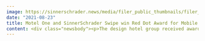 ```yaml
---
image: https://sinnerschrader.news/media/filer_public_thumbnails/filer_public/31/9a/319ac006-80c4-4f92-91f9-1cd78a9f82a6/mo_press_reddot_02_480.png__480x288_q85_crop_subsampling-2_upscale.png
date: "2021-08-23"
title: Motel One and SinnerSchrader Swipe win Red Dot Award for Mobile Travel Companion
content: <div class="newsbody"><p>The design hotel group received awards in a total of four categories for the mobile app.<br/> <br/><strong>Hamburg, August 2021.</strong> Motel One has won the Red Dot Award 2021 in the categories Apps/Travel, Interface Design &amp; User Experience Design/Mobile User Interfaces, Digital Solutions/Travel &amp; Tourism and Online/E-Commerce or Online Platforms for its mobile application.</p><p>Over the past two years, the SinnerSchrader Swipe team has designed and delivered the digital experience of the new mobile application for iOS and Android for the design hotel group. The Motel One app has thus become the key for customers to their exclusive Motel One experience, under the motto - "Your Room Everywhere". The digital travel companion shines with excellent interface and user experience design and sets new standards as an app in the segment "Travel &amp; Tourism".</p><p>"The Red Dot Award is a great recognition for the excellent performance of our multidisciplinary team and proof of a great customer relationship. The Motel One app enables a digital extension of the on-site experience - which has become even more important, especially due to challenges posed by the pandemic," says Sven Schmiede, Managing Director SinnerSchrader.</p><p>Ursula Schelle-Müller, Chief Marketing Officer at Motel One said&#58; "For us it was a big goal to further develop the digital customer journey together with SinnerSchrader Swipe and to offer more than just a perfect booking platform with the app. The Red Dot Awards confirm our belief and our successful cooperation, and at the same time are an incentive for our team to expand the digital services further."</p><p>The internationally recognized Red Dot Design Award is one of the most coveted seals of quality for products with high design quality and documents the most striking trends worldwide. Products that possess outstanding design quality are singled out and have the right to display the attention-grabbing and internationally renowned Red Dot winner's label.<br/><br/><a href="https://vimeo.com/589332879" target="_blank">Link to the video</a></p><p><strong>About SinnerSchrader</strong><br/>SinnerSchrader is one of the leading digital agencies in Europe with a focus on the design and development of digital products and services. Its more than 600 employees work on the digital transformation of companies such as Allianz, Audi, comdirect bank, ERGO, Telefónica, TUI, Unitymedia and VW. SinnerSchrader was established in 1996, has been listed on the stock exchange since 1999 and has offices in Hamburg, Berlin, Frankfurt am Main, Munich and Prague. Since April 2017, SinnerSchrader has been part of Accenture Interactive.<br/><a href="https://sinnerschrader.com/" target="_blank">https://sinnerschrader.com/</a></p><p><a class="news-backlink" href="/en/"><svg class="svg-ico svg-ico--arrow-left"><use xlink&#58;href="#arrow-down"></use></svg>Back to the overview</a></p></div>
---
```

